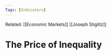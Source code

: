 ```yaml
---
Tags: [Indicators]
---
```

Related: [[Economic Markets]] [[Joseph Stiglitz]] 
# The Price of Inequality


